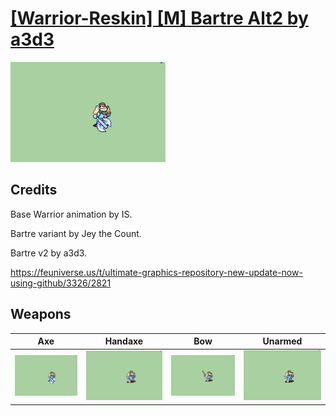 # [\[Warrior-Reskin\] \[M\] Bartre Alt2 by a3d3](./)
 

<img src="./3.%20Axe/Axe_000.png" alt="[Warrior-Reskin] [M] Bartre Alt2 by a3d3 standing" />

## Credits

Base Warrior animation by IS. 

Bartre variant by Jey the Count.

Bartre v2 by a3d3.

https://feuniverse.us/t/ultimate-graphics-repository-new-update-now-using-github/3326/2821

## Weapons
 

|Axe |Handaxe |Bow |Unarmed |
|  :---: | :---: | :---: | :---: |
| <img alt="Axe animation" src="./3.%20Axe/Axe.gif" /> | <img alt="Handaxe animation" src="./4.%20Handaxe/Handaxe.gif" /> | <img alt="Bow animation" src="./5.%20Bow/Bow.gif" /> | <img alt="Unarmed animation" src="./8.%20Unarmed/Unarmed.gif" /> |

